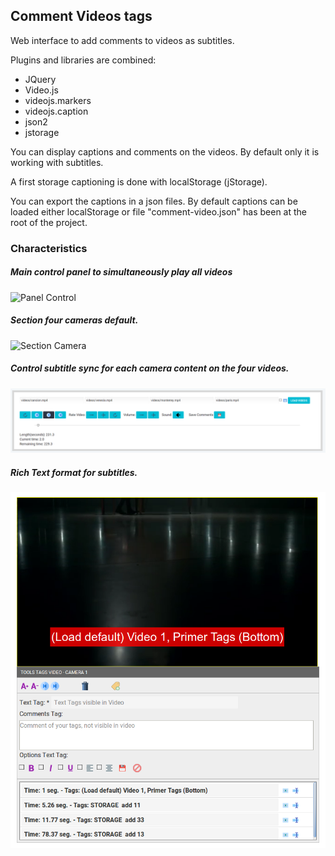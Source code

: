 ## Comment Videos tags
Web interface to add comments to videos as subtitles.

Plugins and libraries are combined:

- JQuery
- Video.js
- videojs.markers
- videojs.caption
- json2
- jstorage

You can display captions and comments on the videos. By default only it is working with subtitles.

A first storage captioning is done with localStorage (jStorage).

You can export the captions in a json files. By default captions can be loaded either localStorage or file "comment-video.json" has been at the root of the project.

### Characteristics

##### Main control panel to simultaneously play all videos
![Panel Control](https://github.com/mfcardenas/annotation-video/blob/master/images/interface_bb.bmp)

##### Section four cameras default.
![Section Camera](https://github.com/mfcardenas/annotation-video/blob/master/images/interface_cc.bmp)

##### Control subtitle sync for each camera content on the four videos.
![Control Subtitle](https://github.com/mfcardenas/annotation-video/blob/master/images/interface_dd.bmp)

##### Rich Text format for subtitles.
![Rich Text](https://github.com/mfcardenas/annotation-video/blob/master/images/interface_ee.bmp)
